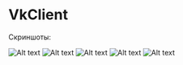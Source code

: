 VkClient
========
Скриншоты:


![Alt text](http://s21.postimg.org/8fozhkfo7/09_2014_18_25_36.png "LoginController")
![Alt text](http://s21.postimg.org/6mm2t8uhj/09_2014_18_25_48.png)
![Alt text](http://s21.postimg.org/o556ew3fb/09_2014_18_21_19.png "NewsController")
![Alt text](http://s21.postimg.org/y169ej97b/09_2014_18_22_46.png)
![Alt text](http://s21.postimg.org/gnqx2k7kn/09_2014_18_23_21.png "NewsDetailsController")
